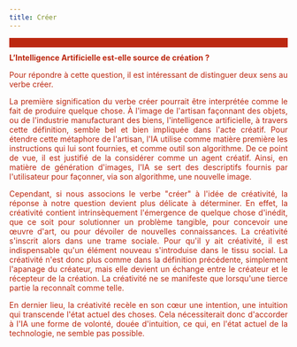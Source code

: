```yaml
---
title: Créer
---
```

<div style="background-color:#bc270f;margin-bottom:10px"><br></div>
<font color="#bc270f"><b>L’Intelligence Artificielle est-elle source de création ?</b>

<p style="text-align: justify">Pour répondre à cette question, il est intéressant de distinguer deux sens au verbe créer.</p>

<p style="text-align: justify">La première signification du verbe créer pourrait être interprétée comme le fait de produire quelque chose. À l'image de l'artisan façonnant des objets, ou de l'industrie manufacturant des biens, l'intelligence artificielle, à travers cette définition, semble bel et bien impliquée dans l'acte créatif. Pour étendre cette métaphore de l'artisan, l'IA utilise comme matière première les instructions qui lui sont fournies, et comme outil son algorithme. De ce point de vue, il est justifié de la considérer comme un agent créatif. Ainsi, en matière de génération d'images, l'IA se sert des descriptifs fournis par l'utilisateur pour façonner, via son algorithme, une nouvelle image.</p>

<p style="text-align: justify">Cependant, si nous associons le verbe "créer" à l'idée de créativité, la réponse à notre question devient plus délicate à déterminer. En effet, la créativité contient intrinsèquement l'émergence de quelque chose d'inédit, que ce soit pour solutionner un problème tangible, pour concevoir une œuvre d'art, ou pour dévoiler de nouvelles connaissances. La créativité s'inscrit alors dans une trame sociale. Pour qu'il y ait créativité, il est indispensable qu'un élément nouveau s'introduise dans le tissu social. La créativité n'est donc plus comme dans la définition précédente, simplement l'apanage du créateur, mais elle devient un échange entre le créateur et le récepteur de la création. La créativité ne se manifeste que lorsqu'une tierce partie la reconnaît comme telle.</p>

<p style="text-align: justify">En dernier lieu, la créativité recèle en son cœur une intention, une intuition qui transcende l'état actuel des choses. Cela nécessiterait donc d'accorder à l'IA une forme de volonté, douée d'intuition, ce qui, en l'état actuel de la technologie, ne semble pas possible.</p></font>